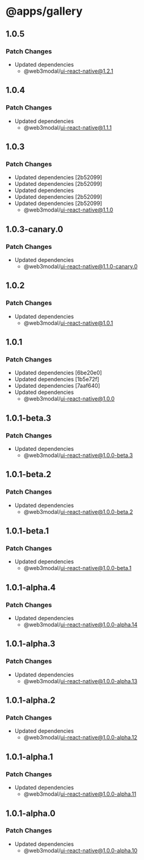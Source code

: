# @apps/gallery

## 1.0.5

### Patch Changes

- Updated dependencies
  - @web3modal/ui-react-native@1.2.1

## 1.0.4

### Patch Changes

- Updated dependencies
  - @web3modal/ui-react-native@1.1.1

## 1.0.3

### Patch Changes

- Updated dependencies [2b52099]
- Updated dependencies [2b52099]
- Updated dependencies
- Updated dependencies [2b52099]
- Updated dependencies [2b52099]
  - @web3modal/ui-react-native@1.1.0

## 1.0.3-canary.0

### Patch Changes

- Updated dependencies
  - @web3modal/ui-react-native@1.1.0-canary.0

## 1.0.2

### Patch Changes

- Updated dependencies
  - @web3modal/ui-react-native@1.0.1

## 1.0.1

### Patch Changes

- Updated dependencies [6be20e0]
- Updated dependencies [1b5e72f]
- Updated dependencies [7aaf640]
- Updated dependencies
  - @web3modal/ui-react-native@1.0.0

## 1.0.1-beta.3

### Patch Changes

- Updated dependencies
  - @web3modal/ui-react-native@1.0.0-beta.3

## 1.0.1-beta.2

### Patch Changes

- Updated dependencies
  - @web3modal/ui-react-native@1.0.0-beta.2

## 1.0.1-beta.1

### Patch Changes

- Updated dependencies
  - @web3modal/ui-react-native@1.0.0-beta.1

## 1.0.1-alpha.4

### Patch Changes

- Updated dependencies
  - @web3modal/ui-react-native@1.0.0-alpha.14

## 1.0.1-alpha.3

### Patch Changes

- Updated dependencies
  - @web3modal/ui-react-native@1.0.0-alpha.13

## 1.0.1-alpha.2

### Patch Changes

- Updated dependencies
  - @web3modal/ui-react-native@1.0.0-alpha.12

## 1.0.1-alpha.1

### Patch Changes

- Updated dependencies
  - @web3modal/ui-react-native@1.0.0-alpha.11

## 1.0.1-alpha.0

### Patch Changes

- Updated dependencies
  - @web3modal/ui-react-native@1.0.0-alpha.10

